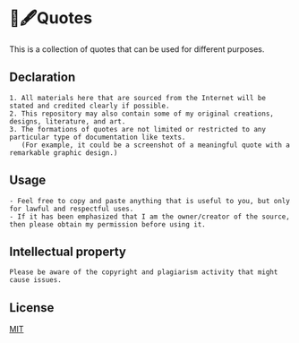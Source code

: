 # 📜🖋Quotes
This is a collection of quotes that can be used for different purposes.


## Declaration
```
1. All materials here that are sourced from the Internet will be stated and credited clearly if possible.
2. This repository may also contain some of my original creations, designs, literature, and art.
3. The formations of quotes are not limited or restricted to any particular type of documentation like texts. 
   (For example, it could be a screenshot of a meaningful quote with a remarkable graphic design.)
```


## Usage
```
- Feel free to copy and paste anything that is useful to you, but only for lawful and respectful uses.
- If it has been emphasized that I am the owner/creator of the source, then please obtain my permission before using it.
```


## Intellectual property
```
Please be aware of the copyright and plagiarism activity that might cause issues.
```


## License
[MIT](https://choosealicense.com/licenses/mit/)
